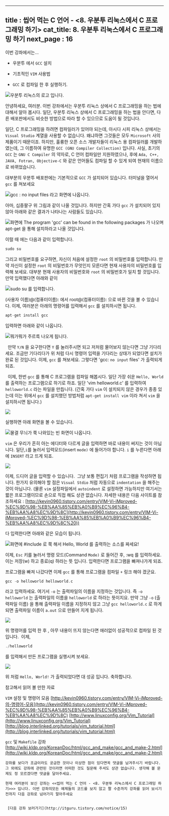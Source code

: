 ----------------
title : 씹어 먹는 C 언어 - <8. 우분투 리눅스에서 C 프로그래밍 하기>
cat_title: 8. 우분투 리눅스에서 C 프로그래밍 하기
next_page : 16
--------------


이번 강좌에서는...

* 우분투
에서 `GCC` 설치

* 기초적인 `VIM` 사용법

* `GCC` 로 컴파일 한 후 실행하기.





![우분투 리눅스의 로고 입니다.](http://img1.daumcdn.net/thumb/R1920x0/?fname=http%3A%2F%2Fcfile23.uf.tistory.com%2Fimage%2F1721750B4A43B0A903BD87)

안녕하세요, 여러분. 이번 강좌에서는 우분투 리눅스 상에서 C 프로그래밍을 하는 법에 대해서 알아 봅시다. 일단, 우분투 리눅스 상에서 C 프로그래밍을 하는 법을 안다면, 다른 배포판에서도 비슷한 방법으로 따라 할 수 있으므로 도움이 될 것입니다.

일단, C 프로그래밍을 하려면 컴파일러가 있어야 되는데, 아시다 시피 리눅스 상에서는 `Visual Studio` 계열을 사용할 수 없습니다. 왜냐하면 그것들은 모두 `Microsoft` 사의 제품이기 때문이죠. 하지만, 훌륭한 오픈 소스 개발자들이 리눅스 용 컴파일러를 개발하였는데, 그 이름하여 유명한 `GCC (GNU Compiler Collection)` 입니다. 사실, 초기의 `GCC` 는 `GNU C Compiler` 의 약자로, C 언어 컴파일만 지원하였으나, 후에 `Ada, C++, JAVA, Fotran, Objective-C` 와 같은 언어들도 컴파일 할 수 있게 되여 현재의 이름으로 바뀌었습니다.

대부분의 우분투 배포판에는 기본적으로 `GCC` 가 설치되어 있습니다. 터미널을 열어서 `gcc` 를 쳐보세요


![gcc : no input files 라고 화면에 나옵니다. ](http://img1.daumcdn.net/thumb/R1920x0/?fname=http%3A%2F%2Fcfile3.uf.tistory.com%2Fimage%2F19169B194A43A2E3E4C0F8)

아마, 십중팔구 위 그림과 같이 나올 것입니다. 하지만 간혹 가다 `gcc` 가 설치되어 있지 않아 아래와 같은 결과가 나타나는 사람들도 있습니다.


![화면에 The program 'gcc' can be found in the following packages 가 나오며 apt-get 을 통해 설치하라고 나올 것입니다. ](http://img1.daumcdn.net/thumb/R1920x0/?fname=http%3A%2F%2Fcfile22.uf.tistory.com%2Fimage%2F1839C50D4A43A6E30B04B5)

이럴 때 에는 다음과 같이 입력합니다.


```cpp
sudo su
```

그리고 비밀번호를 요구하면, 자신이 처음에 설정한 `root` 의 비밀번호를 입력합니다. 만약 자신이 설정한 `root` 의 비밀번호가 무엇인지 모른다면 현재 사용자의 비밀번호를 입력해 보세요. 대부분 현재 사용자의 비밀번호와 `root` 의 비밀번호가 일치 할 것입니다. 만약 입력했다면 아래와 같이


![sudo su 를 입력합니다. ](http://img1.daumcdn.net/thumb/R1920x0/?fname=http%3A%2F%2Fcfile2.uf.tistory.com%2Fimage%2F1761FA254A43A7F2BEA041)

(사용자 이름)@(컴퓨터이름): 에서 root@(컴퓨터이름): 으로 바뀐 것을 볼 수 있습니다. 이제, 여러분은 아래의 명령어를 입력해서 `gcc` 를 설치하시면 됩니다.

```cpp
apt-get install gcc
```

입력하면 아래와 같이 나옵니다.


![뭐가뭐가 주르륵 나오게 됩니다. ](http://img1.daumcdn.net/thumb/R1920x0/?fname=http%3A%2F%2Fcfile4.uf.tistory.com%2Fimage%2F12502E254A43A86315AB7A)

  만약 `Y/N` 을 요구한다면 `Y` 를 눌러주시면 되고 저처럼 물어보지 않는다면 그냥 기다리세요. 조금만 기다리다가 위 처럼 다시 명령어 입력을 기다리는 상태가 되었다면 설치가 완료 된 것입니다. 이제, `gcc` 를 쳐보세요. 그렇다면 'gcc: `no input` files' 가 출력되게 되죠.

  이제, 한번 `gcc` 를 통해 C 프로그램을 컴파일 해봅시다. 일단 가장 쉬운 `Hello, World` 를 출력하는 프로그램으로 하기로 하죠. 일단 'vim helloworld.c' 를 입력하여 `helloworld.c` 라는 파일을 만듭니다. (간혹 가다 `vim` 이 설치되지 않은 경우가 종종 있는데 이는 위에서 `gcc` 를 설치했던 방법처럼 `apt-get install vim` 이라 쳐서 `vim` 을 설치하시면 됩니다.)


![](http://img1.daumcdn.net/thumb/R1920x0/?fname=http%3A%2F%2Fcfile2.uf.tistory.com%2Fimage%2F121ED6174A43AA8D3490A6)

실행하면 아래 화면을 볼 수 있습니다.


![물결 무늬가 쭉 나와있는 빈 화면이 나옵니다. ](http://img1.daumcdn.net/thumb/R1920x0/?fname=http%3A%2F%2Fcfile4.uf.tistory.com%2Fimage%2F185BD0214A43AB0A762264)

`vim` 은 우리가 흔히 아는 에디터와 다르게 글을 입력하면 바로 내용이 써지는 것이 아닙니다. 일단,`i`를 눌러서 입력모드(insert `mode)` 에 들어가야 합니다. `i` 를 누른다면 아래에 `INSERT` 라고 뜨게 되죠.


![](http://img1.daumcdn.net/thumb/R1920x0/?fname=http%3A%2F%2Fcfile23.uf.tistory.com%2Fimage%2F151CAF164A43AC108A523C)

이제, 드디어 글을 입력할 수 있습니다.  그냥 보통 편집기 처럼 프로그램을 작성하면 됩니다. 한가지 유의해야 할 점은 `Visual Stdio` 처럼 자동으로 `indentation` 을 해주는 것이 아닙니다. (물론 `vim` 설정파일에서 `autoindent` 로 설정하면 가능하지만 여기서는 짧은 프로그램이므로 손으로 직접 해도 상관 없습니다. 자세한 내용은 다음 사이트를 참조하세요 : [http://kevin0960.tistory.com/entry/VIM-Vi-iMproved-%EC%9D%98-%EB%AA%85%EB%A0%B9%EC%96%B4-%EB%AA%A8%EC%9D%8C](http://kevin0960.tistory.com/entry/VIM-Vi-iMproved-%EC%9D%98-%EB%AA%85%EB%A0%B9%EC%96%B4-%EB%AA%A8%EC%9D%8C%20))

다 입력한다면 아래와 같은 모습이 됩니다.


![화면에 #include 로 쭉 해서 Hello, World 를 출력하는 소스를 짜세요!](http://img1.daumcdn.net/thumb/R1920x0/?fname=http%3A%2F%2Fcfile22.uf.tistory.com%2Fimage%2F1543F3194A43AD6968433C)

이제, `Esc` 키를 눌러서 명령 모드(Command `Mode)` 로 들어간 후, :wq 를 입력하세요. 이는 저장(w) 하고 종료(q) 하라는 뜻 입니다. 입력한다면 프로그램을 빠져나가게 되죠.

프로그램을 빠져 나갔다면 이제 `gcc` 를 통해 프로그램을 컴파일 `+` 링크 해야 겠군요.

```cpp
gcc -o helloworld helloworld.c
```

라고 입력하세요. 여기서 `-o` 는 출력파일의 이름을 지정하는 것입니다. 즉 `-o helloworld` 는 출력파일의 이름을 `helloworld` 로 하라는 뜻이지요. 만약 그냥 `-o` (출력파일 이름) 을 통해 출력파일 이름을 지정하지 않고 그냥 `gcc helloworld.c` 로 하게 되면 출력파일 이름이 `a.out` 으로 만들어 지게 됩니다.


![](http://img1.daumcdn.net/thumb/R1920x0/?fname=http%3A%2F%2Fcfile1.uf.tistory.com%2Fimage%2F183F86194A43AE1E757BAE)

위 명령어를 입력 한 후 , 아무 내용이 뜨지 않는다면 애러없이 성공적으로 컴파일 된 것입니다.  이제,

```cpp
./helloworld
```

를 입력해서 만든 프로그램을 실행시켜 보세요.


![](http://img1.daumcdn.net/thumb/R1920x0/?fname=http%3A%2F%2Fcfile22.uf.tistory.com%2Fimage%2F17649D224A43AF4176F9B3)

위 처럼 `Hello, World!` 가 출력되었다면 대 성공 입니다. 축하합니다.

참고해서 읽어 볼 만한 자료

`VIM` 설정 및 명령어 모음
 [http://kevin0960.tistory.com/entry/VIM-Vi-iMproved-의-명령어-모음](http://kevin0960.tistory.com/entry/VIM-Vi-iMproved-%EC%9D%98-%EB%AA%85%EB%A0%B9%EC%96%B4-%EB%AA%A8%EC%9D%8C)
 [http://www.linuxconfig.org/Vim_Tutorial](http://www.linuxconfig.org/Vim_Tutorial)
 [http://blog.interlinked.org/tutorials/vim_tutorial.html](http://blog.interlinked.org/tutorials/vim_tutorial.html)

`gcc` 및 `Makefile` 강좌
 [http://wiki.kldp.org/KoreanDoc/html/gcc_and_make/gcc_and_make-2.html](http://wiki.kldp.org/KoreanDoc/html/gcc_and_make/gcc_and_make-2.html)


```warning
강좌를 보다가 조금이라도 궁금한 것이나 이상한 점이 있다면꼭 댓글을 남겨주시기 바랍니다. 그 외에도 강좌에 관련된 것이라면 어떠한 것도 질문해 주셔도 상관 없습니다. 생각해 볼 문제도 정 모르겠다면 댓글을 달아주세요.

현재 여러분이 보신 강좌는 <<씹어 먹는 C 언어 - <8. 우분투 리눅스에서 C 프로그래밍 하기>>> 입니다. 이번 강좌의모든 예제들의 코드를 보지 않고 짤 수준까지 강좌를 읽어 보시기 전까지 다음 강좌로 넘어가지 말아주세요


 [다음 강좌 보러가기](http://itguru.tistory.com/notice/15)
```





